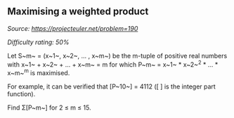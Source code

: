 Maximising a weighted product
-----------------------------

*Source: https://projecteuler.net/problem=190*


*Difficulty rating: 50%*

Let S~m~ = (x~1~, x~2~, ... , x~m~) be the m-tuple of positive real
numbers with x~1~ + x~2~ + ... + x~m~ = m for which P~m~ = x~1~ \*
x~2~<sup>2</sup> \* ... \* x~m~<sup>m</sup> is maximised.

For example, it can be verified that [P~10~] = 4112 ([ ] is the integer
part function).

Find Σ[P~m~] for 2 ≤ m ≤ 15.

